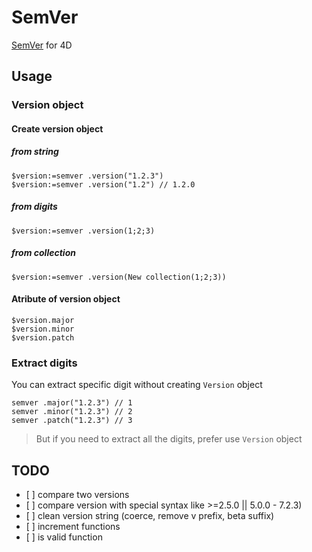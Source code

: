 # SemVer

[SemVer](https://semver.org/) for 4D

## Usage

### Version object

#### Create version object

##### from string

```4d
$version:=semver .version("1.2.3")
$version:=semver .version("1.2") // 1.2.0
```

##### from digits

```4d
$version:=semver .version(1;2;3)
```

##### from collection

```4d
$version:=semver .version(New collection(1;2;3))
```

#### Atribute of version object

```4d
$version.major
$version.minor
$version.patch
```

### Extract digits

You can extract specific digit without creating `Version` object

```4d
semver .major("1.2.3") // 1
semver .minor("1.2.3") // 2
semver .patch("1.2.3") // 3
```

> But if you need to extract all the digits, prefer use `Version` object

## TODO

- [ ] compare two versions
- [ ] compare version with special syntax like >=2.5.0 || 5.0.0 - 7.2.3) 
- [ ] clean version string (coerce, remove v prefix, beta suffix)
- [ ] increment functions
- [ ] is valid function
